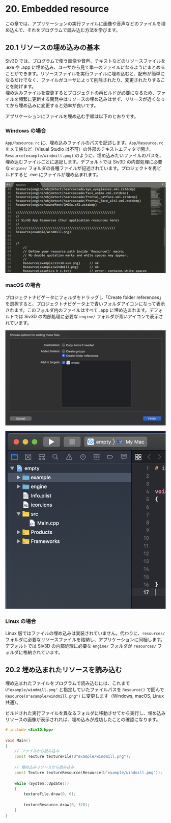 
# 20. Embedded resource
この章では、アプリケーションの実行ファイルに画像や音声などのファイルを埋め込んで、それをプログラムで読み込む方法を学びます。

## 20.1 リソースの埋め込みの基本
Siv3D では、プログラムで使う画像や音声、テキストなどのリソースファイルを .exe や .app に埋め込み、ユーザから見て単一のファイルになるようにまとめることができます。リソースファイルを実行ファイルに埋め込むと、配布が簡単になるだけでなく、ファイルがユーザによって削除されたり、変更されたりすることを防げます。  
埋め込みファイルを変更するとプロジェクトの再ビルドが必要になるため、ファイルを頻繁に更新する開発中はリソースの埋め込みはせず、リリースが近くなってから埋め込みに変更すると効率が良いです。

アプリケーションにファイルを埋め込む手順は以下のとおりです。

### Windows の場合
`App/Resource.rc` に、埋め込みファイルのパスを記述します。`App/Resource.rc` をメモ帳など（Visual Studio は不可）の外部のテキストエディタで開き、`Resource(example/windmill.png)` のように、埋め込みたいファイルのパスを、埋め込むファイルごとに追記します。デフォルトでは Siv3D の内部処理に必要な `engine/` フォルダの各種ファイルが記述されています。プロジェクトを再ビルドすると .exe にファイルが埋め込まれます。

![](https://github.com/Siv3D/siv3d.docs.images/blob/master/tutorial/20/mac-0.png?raw=true)

### macOS の場合
プロジェクトナビゲータにフォルダをドラッグし「Create folder references」を選択すると、プロジェクトナビゲータ上で青いフォルダアイコンになって表示されます。このフォルダ内のファイルはすべて .app に埋め込まれます。デフォルトでは Siv3D の内部処理に必要な `engine/` フォルダが青いアイコンで表示されています。

![](https://github.com/Siv3D/siv3d.docs.images/blob/master/tutorial/20/mac-1.png?raw=true)

![](https://github.com/Siv3D/siv3d.docs.images/blob/master/tutorial/20/mac-2.png?raw=true)

### Linux の場合
Linux 版ではファイルの埋め込みは実装されていません。代わりに、`resources/` フォルダに必要なリソースファイルを格納し、アプリケーションに同梱します。デフォルトでは Siv3D の内部処理に必要な `engine/` フォルダが `resources/` フォルダに格納されています。

## 20.2 埋め込まれたリソースを読み込む
埋め込まれたファイルをプログラムで読み込むには、これまで `U"example/windmill.png"` と指定していたファイルパスを `Resource()` で囲んで `Resource(U"example/windmill.png")` に変更します（Windows, macOS, Linux 共通）。

ビルドされた実行ファイルを異なるフォルダに移動させてから実行し、埋め込みリソースの画像が表示されれば、埋め込みが成功したことの確認になります。

```C++
# include <Siv3D.hpp>

void Main()
{
	// ファイルから読み込み
	const Texture textureFile(U"example/windmill.png");

	// 埋め込みリソースから読み込み
	const Texture textureResource(Resource(U"example/windmill.png"));

	while (System::Update())
	{
		textureFile.draw(0, 0);

		textureResource.draw(0, 320);
	}
}
```
